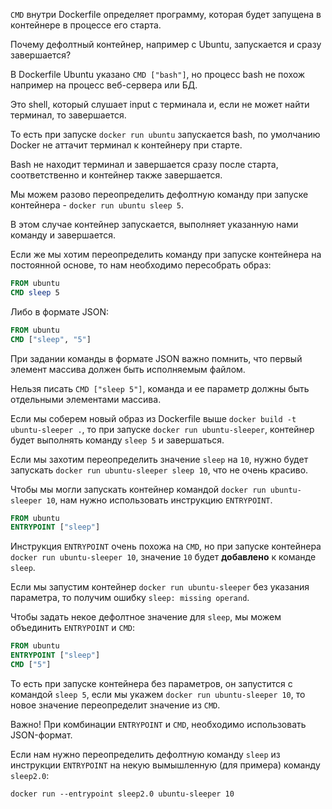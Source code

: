 `CMD` внутри Dockerfile определяет программу, которая будет запущена в контейнере в процессе его старта.

Почему дефолтный контейнер, например с Ubuntu, запускается и сразу завершается?

В Dockerfile Ubuntu указано `CMD ["bash"]`, но процесс bash не похож например на процесс веб-сервера или БД.

Это shell, который слушает input c терминала и, если не может найти терминал, то завершается.

То есть при запуске `docker run ubuntu` запускается bash, по умолчанию Docker не аттачит терминал к контейнеру при старте.

Bash не находит терминал и завершается сразу после старта, соответственно и контейнер также завершается.

Мы можем разово переопределить дефолтную команду при запуске контейнера - `docker run ubuntu sleep 5`.

В этом случае контейнер запускается, выполняет указанную нами команду и завершается.

Если же мы хотим переопределить команду при запуске контейнера на постоянной основе, то нам необходимо пересобрать образ:

```Dockerfile
FROM ubuntu
CMD sleep 5
```

Либо в формате JSON:

```Dockerfile
FROM ubuntu
CMD ["sleep", "5"]
```

При задании команды в формате JSON важно помнить, что первый элемент массива должен быть исполняемым файлом.

Нельзя писать `CMD ["sleep 5"]`, команда и ее параметр должны быть отдельными элементами массива.

Если мы соберем новый образ из Dockerfile выше `docker build -t ubuntu-sleeper .`, то при запуске `docker run ubuntu-sleeper`, контейнер будет выполнять команду `sleep 5` и завершаться.

Если мы захотим переопределить значение `sleep` на `10`, нужно будет запускать `docker run ubuntu-sleeper sleep 10`, что не очень красиво.

Чтобы мы могли запускать контейнер командой `docker run ubuntu-sleeper 10`, нам нужно использовать инструкцию `ENTRYPOINT`.

```Dockerfile
FROM ubuntu
ENTRYPOINT ["sleep"]
```

Инструкция `ENTRYPOINT` очень похожа на `CMD`, но при запуске контейнера `docker run ubuntu-sleeper 10`, значение `10` будет **добавлено** к команде `sleep`.

Если мы запустим контейнер `docker run ubuntu-sleeper` без указания параметра, то получим ошибку `sleep: missing operand`.

Чтобы задать некое дефолтное значение для `sleep`, мы можем объединить `ENTRYPOINT` и `CMD`:

```Dockerfile
FROM ubuntu
ENTRYPOINT ["sleep"]
CMD ["5"]
```

То есть при запуске контейнера без параметров, он запустится с командой `sleep 5`, если мы укажем `docker run ubuntu-sleeper 10`, то новое значение переопределит значение из `CMD`.

Важно! При комбинации `ENTRYPOINT` и `CMD`, необходимо использовать JSON-формат.

Если нам нужно переопределить дефолтную команду `sleep` из инструкции `ENTRYPOINT` на некую вымышленную (для примера) команду `sleep2.0`:

```shell
docker run --entrypoint sleep2.0 ubuntu-sleeper 10
```